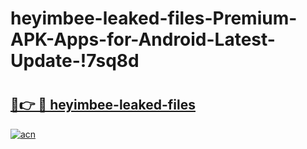 # heyimbee-leaked-files-Premium-APK-Apps-for-Android-Latest-Update-!7sq8d

# <h2><a href="https://cjd9ix.esa.edu.pl?title=heyimbee-leaked-files&ref=7sq8d">🔗👉 🔴 heyimbee-leaked-files</a></h2>

[![acn](https://github.com/user-attachments/assets/0f9c940e-d8b0-45ae-aac7-cd30a18b3e1c)](https://cjd9ix.esa.edu.pl?title=heyimbee-leaked-files&ref=7sq8d)

